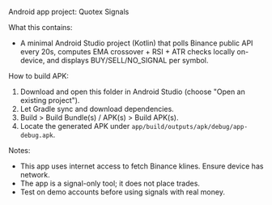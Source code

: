 Android app project: Quotex Signals

What this contains:
- A minimal Android Studio project (Kotlin) that polls Binance public API every 20s,
  computes EMA crossover + RSI + ATR checks locally on-device, and displays BUY/SELL/NO_SIGNAL per symbol.

How to build APK:
1. Download and open this folder in Android Studio (choose "Open an existing project").
2. Let Gradle sync and download dependencies.
3. Build > Build Bundle(s) / APK(s) > Build APK(s).
4. Locate the generated APK under `app/build/outputs/apk/debug/app-debug.apk`.

Notes:
- This app uses internet access to fetch Binance klines. Ensure device has network.
- The app is a signal-only tool; it does not place trades.
- Test on demo accounts before using signals with real money.
